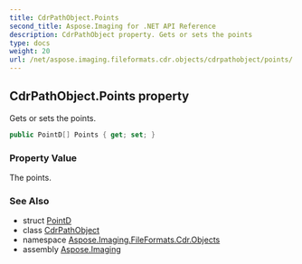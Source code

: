 ```yaml
---
title: CdrPathObject.Points
second_title: Aspose.Imaging for .NET API Reference
description: CdrPathObject property. Gets or sets the points
type: docs
weight: 20
url: /net/aspose.imaging.fileformats.cdr.objects/cdrpathobject/points/
---
```

## CdrPathObject.Points property

Gets or sets the points.

```csharp
public PointD[] Points { get; set; }
```

### Property Value

The points.

### See Also

* struct [PointD](../../../aspose.imaging.fileformats.cdr.types/pointd/)
* class [CdrPathObject](../)
* namespace [Aspose.Imaging.FileFormats.Cdr.Objects](../../cdrpathobject/)
* assembly [Aspose.Imaging](../../../)


